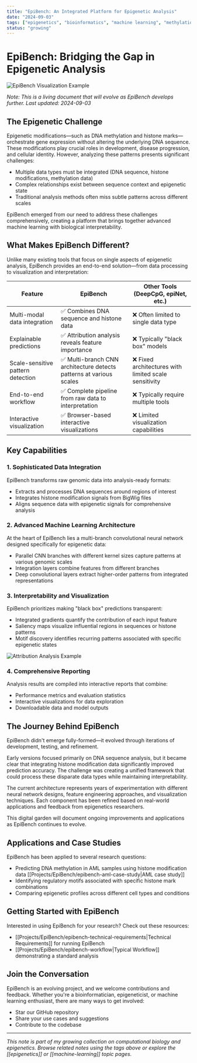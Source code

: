 ```yaml
---
title: "EpiBench: An Integrated Platform for Epigenetic Analysis"
date: "2024-09-03"
tags: ["epigenetics", "bioinformatics", "machine learning", "methylation", "research"]
status: "growing"
---
```


# EpiBench: Bridging the Gap in Epigenetic Analysis

![EpiBench Visualization Example](https://via.placeholder.com/800x400?text=EpiBench+Visualization+Example)

*Note: This is a living document that will evolve as EpiBench develops further. Last updated: 2024-09-03*

## The Epigenetic Challenge

Epigenetic modifications—such as DNA methylation and histone marks—orchestrate gene expression without altering the underlying DNA sequence. These modifications play crucial roles in development, disease progression, and cellular identity. However, analyzing these patterns presents significant challenges:

- Multiple data types must be integrated (DNA sequence, histone modifications, methylation data)
- Complex relationships exist between sequence context and epigenetic state
- Traditional analysis methods often miss subtle patterns across different scales

EpiBench emerged from our need to address these challenges comprehensively, creating a platform that brings together advanced machine learning with biological interpretability.

## What Makes EpiBench Different?

Unlike many existing tools that focus on single aspects of epigenetic analysis, EpiBench provides an end-to-end solution—from data processing to visualization and interpretation:

| Feature | EpiBench | Other Tools (DeepCpG, epiNet, etc.) |
|---------|----------|--------------------------------------|
| Multi-modal data integration | ✅ Combines DNA sequence and histone data | ❌ Often limited to single data type |
| Explainable predictions | ✅ Attribution analysis reveals feature importance | ❌ Typically "black box" models |
| Scale-sensitive pattern detection | ✅ Multi-branch CNN architecture detects patterns at various scales | ❌ Fixed architectures with limited scale sensitivity |
| End-to-end workflow | ✅ Complete pipeline from raw data to interpretation | ❌ Typically require multiple tools |
| Interactive visualization | ✅ Browser-based interactive visualizations | ❌ Limited visualization capabilities |

## Key Capabilities

### 1. Sophisticated Data Integration

EpiBench transforms raw genomic data into analysis-ready formats:

- Extracts and processes DNA sequences around regions of interest
- Integrates histone modification signals from BigWig files
- Aligns sequence data with epigenetic signals for comprehensive analysis

### 2. Advanced Machine Learning Architecture

At the heart of EpiBench lies a multi-branch convolutional neural network designed specifically for epigenetic data:

- Parallel CNN branches with different kernel sizes capture patterns at various genomic scales
- Integration layers combine features from different branches
- Deep convolutional layers extract higher-order patterns from integrated representations

### 3. Interpretability and Visualization

EpiBench prioritizes making "black box" predictions transparent:

- Integrated gradients quantify the contribution of each input feature
- Saliency maps visualize influential regions in sequences or histone patterns
- Motif discovery identifies recurring patterns associated with specific epigenetic states

![Attribution Analysis Example](https://via.placeholder.com/600x300?text=Attribution+Analysis+Example)

### 4. Comprehensive Reporting

Analysis results are compiled into interactive reports that combine:

- Performance metrics and evaluation statistics
- Interactive visualizations for data exploration
- Downloadable data and model outputs

## The Journey Behind EpiBench

EpiBench didn't emerge fully-formed—it evolved through iterations of development, testing, and refinement.

Early versions focused primarily on DNA sequence analysis, but it became clear that integrating histone modification data significantly improved prediction accuracy. The challenge was creating a unified framework that could process these disparate data types while maintaining interpretability.

The current architecture represents years of experimentation with different neural network designs, feature engineering approaches, and visualization techniques. Each component has been refined based on real-world applications and feedback from epigenetics researchers.

This digital garden will document ongoing improvements and applications as EpiBench continues to evolve.

## Applications and Case Studies

EpiBench has been applied to several research questions:

- Predicting DNA methylation in AML samples using histone modification data [[Projects/EpiBench/epibench-aml-case-study|AML case study]]
- Identifying regulatory motifs associated with specific histone mark combinations
- Comparing epigenetic profiles across different cell types and conditions

## Getting Started with EpiBench

Interested in using EpiBench for your research? Check out these resources:

- [[Projects/EpiBench/epibench-technical-requirements|Technical Requirements]] for running EpiBench
- [[Projects/EpiBench/epibench-workflow|Typical Workflow]] demonstrating a standard analysis

## Join the Conversation

EpiBench is an evolving project, and we welcome contributions and feedback. Whether you're a bioinformatician, epigeneticist, or machine learning enthusiast, there are many ways to get involved:

- Star our GitHub repository
- Share your use cases and suggestions
- Contribute to the codebase

---

*This note is part of my growing collection on computational biology and epigenetics. Browse related notes using the tags above or explore the [[epigenetics]] or [[machine-learning]] topic pages.* 